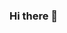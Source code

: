 <!-- ![](.png) -->

### Hi there 👋



<!-- ~ whoami
> just another guy who likes to code -->
<!-- > for more information about me -> [https://a.net](https://a.net) -->
